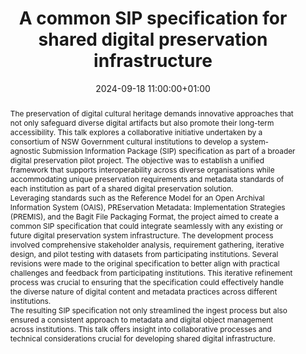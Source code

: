 ---
abstract: 'The preservation of digital cultural heritage demands innovative approaches
  that not only safeguard diverse digital artifacts but also promote their long-term
  accessibility. This talk explores a collaborative initiative undertaken by a consortium
  of NSW Government cultural institutions to develop a system-agnostic Submission
  Information Package (SIP) specification as part of a broader digital preservation
  pilot project. The objective was to establish a unified framework that supports
  interoperability across diverse organisations while accommodating unique preservation
  requirements and metadata standards of each institution as part of a shared digital
  preservation solution.


  Leveraging standards such as the Reference Model for an Open Archival Information
  System (OAIS), PREservation Metadata: Implementation Strategies (PREMIS), and the
  Bagit File Packaging Format, the project aimed to create a common SIP specification
  that could integrate seamlessly with any existing or future digital preservation
  system infrastructure. The development process involved comprehensive stakeholder
  analysis, requirement gathering, iterative design, and pilot testing with datasets
  from participating institutions. Several revisions were made to the original specification
  to better align with practical challenges and feedback from participating institutions.
  This iterative refinement process was crucial to ensuring that the specification
  could effectively handle the diverse nature of digital content and metadata practices
  across different institutions.


  The resulting SIP specification not only streamlined the ingest process but also
  ensured a consistent approach to metadata and digital object management across institutions.
  This talk offers insight into collaborative processes and technical considerations
  crucial for developing shared digital infrastructure.'
creators:
- Matthew Burgess
date: 2024-09-18 11:00:00+01:00
document_url: https://doi.org/10.5281/zenodo.13667924
grand_parent: iPRES
institutions: []
keywords:
- approaches to preservation
- scaling up
landing_page_url: https://zenodo.org/records/13667924
language: eng
layout: publication
license: Creative Commons Attribution 4.0 (CC-BY-4.0)
notes_url: https://docs.google.com/document/d/1b42Bd_pn9__lo1qwjKqh3fB46M9Dt_1hjO4ATMggwvg/edit#heading=h.3motvki8sysj
parent: iPRES 2024
publication_type: lightning talk
size: null
slides_url: https://zenodo.org/records/13667924
source_name: iPRES
stream_url: https://www.archief.vlaanderen.be/archief/records/dossiers/5acb210228ce4315ae650812d056a482329eb83ed2dc42398a51505dc153be81/documents/c4ff0ba130054fff8dfd6d0fb3f33463d66167c2df83459e89304b6b9778c302
title: A common SIP specification for shared digital preservation infrastructure
year: 2024
---